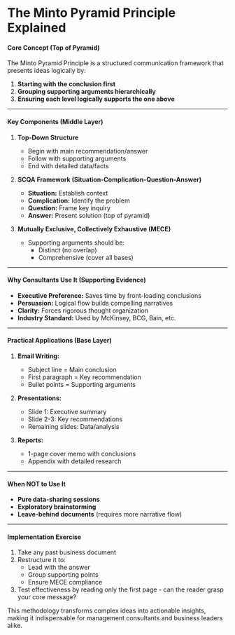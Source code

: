 # **The Minto Pyramid Principle Explained**

#### **Core Concept (Top of Pyramid)**
The Minto Pyramid Principle is a structured communication framework that presents ideas logically by:
1. **Starting with the conclusion first**
2. **Grouping supporting arguments hierarchically**
3. **Ensuring each level logically supports the one above**

---

#### **Key Components (Middle Layer)**
1. **Top-Down Structure**
   - Begin with main recommendation/answer
   - Follow with supporting arguments
   - End with detailed data/facts

2. **SCQA Framework (Situation-Complication-Question-Answer)**
   - **Situation:** Establish context
   - **Complication:** Identify the problem
   - **Question:** Frame key inquiry
   - **Answer:** Present solution (top of pyramid)

3. **Mutually Exclusive, Collectively Exhaustive (MECE)**
   - Supporting arguments should be:
     - Distinct (no overlap)
     - Comprehensive (cover all bases)

---

#### **Why Consultants Use It (Supporting Evidence)**
- **Executive Preference:** Saves time by front-loading conclusions
- **Persuasion:** Logical flow builds compelling narratives
- **Clarity:** Forces rigorous thought organization
- **Industry Standard:** Used by McKinsey, BCG, Bain, etc.

---

#### **Practical Applications (Base Layer)**
1. **Email Writing:**
   - Subject line = Main conclusion
   - First paragraph = Key recommendation
   - Bullet points = Supporting arguments

2. **Presentations:**
   - Slide 1: Executive summary
   - Slide 2-3: Key recommendations
   - Remaining slides: Data/analysis

3. **Reports:**
   - 1-page cover memo with conclusions
   - Appendix with detailed research

---

#### **When NOT to Use It**
- **Pure data-sharing sessions**
- **Exploratory brainstorming**
- **Leave-behind documents** (requires more narrative flow)

---

#### **Implementation Exercise**
1. Take any past business document
2. Restructure it to:
   - Lead with the answer
   - Group supporting points
   - Ensure MECE compliance
3. Test effectiveness by reading only the first page - can the reader grasp your core message?

This methodology transforms complex ideas into actionable insights, making it indispensable for management consultants and business leaders alike. 
